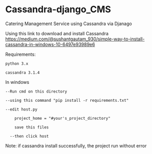 # Cassandra-django_CMS
Catering Management Service using Cassandra via Djanago

Using this link to download and install Cassandra
https://medium.com/@sushantgautam_930/simple-way-to-install-cassandra-in-windows-10-6497e93989e6

Requirements:

    python 3.x

    cassandra 3.1.4

In windows
   
    --Run cmd on this directory
   
    --using this command "pip install -r requirements.txt"
   
    --edit host.py 
   
        project_home = "#your's_project_directory"
    
        save this files
    
      --then click host

Note:
      if cassandra install successfully, the project run without error
     
     
